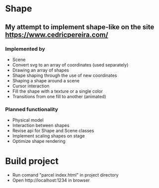 # Shape

## My attempt to implement shape-like on the site https://www.cedricpereira.com/

### Implemented by

- Scene
- Convert svg to an array of coordinates (used separately)
- Drawing an array of shapes
- Shape shaping through the use of new coordinates
- Shaping a shape around a scene
- Cursor interaction
- Fill the shape with a texture or a single color
- Transitions from one fill to another (animated)

### Planned functionality

- Physical model
- Interaction between shapes
- Revise api for Shape and Scene classes
- Implement scaling shapes on stage
- Optimize shape rendering

# Build project

- Run comand "parcel index.html" in project directory
- Open http://localhost:1234 in browser 
